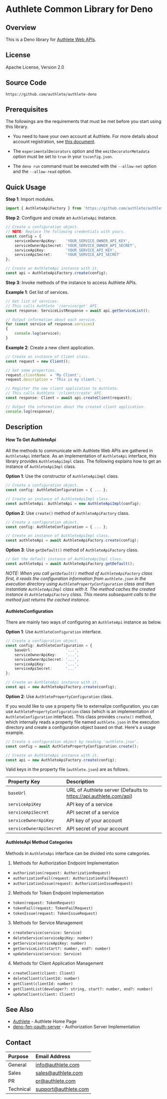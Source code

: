 Authlete Common Library for Deno
================================

Overview
--------

This is a Deno library for [Authlete Web APIs][AuthleteAPI].

License
-------

  Apache License, Version 2.0

Source Code
-----------

  `https://github.com/authlete/authlete-deno`

Prerequisites
-------------

The followings are the requirements that must be met before you start
using this library.

- You need to have your own account at Authlete. For more details about
account registration, see [this document][AuthleteGettingStarted].

- The `experimentalDecorators` option and the `emitDecoratorMetadata`
option must be set to `true` in your `tsconfig.json`.

- The `deno run` command must be executed with the `--allow-net` option
and the `--allow-read` option.

Quick Usage
-----------

**Step 1**: Import modules.

```ts
import { AuthleteApiFactory } from 'https://github.com/authlete/authlete-deno/raw/master/mod.ts';
```

**Step 2**: Configure and create an `AuthleteApi` instance.

```ts
// Create a configuration object.
// NOTE: Replace the following credentials with yours.
const config = {
    serviceOwnerApiKey:    'YOUR_SERVICE_OWNER_API_KEY',
    serviceOwnerApiSecret: 'YOUR_SERVICE_OWNER_API_SECRET',
    serviceApiKey:         'YOUR_SERVICE_API_KEY',
    serviceApiSecret:      'YOUR_SERVICE_API_SECRET'
};

// Create an AuthleteApi instance with it.
const api = AuthleteApiFactory.create(config);
```

**Step 3**: Invoke methods of the instance to access Authlete APIs.

**Example 1**: Get list of services.

```ts
// Get list of services.
// This calls Authlete '/service/get' API.
const response: ServiceListResponse = await api.getServiceList();

// Output information about each service.
for (const service of response.services)
{
    console.log(service);
}
```

**Example 2**: Create a new client application.

```ts
// Create an instance of Client class.
const request = new Client();

// Set some properties.
request.clientName  = 'My Client';
request.description = 'This is my client.';

// Register the new client application to Authlete.
// This calls Authlete '/client/create' API.
const response: Client = await api.createClient(request);

// Output the information about the created client application.
console.log(response);
```

Description
-----------

#### How To Get AuthleteApi

All the methods to communicate with Authlete Web APIs are gathered in
`AuthleteApi` interface. As an implementation of `AuthleteApi` interface,
this library provides `AuthleteApiImpl` class. The following explains
how to get an instance of `AuthleteApiImpl` class.

**Option 1**: Use the constructor of `AuthleteApiImpl` class.

```ts
// Create a configuration object.
const config: AuthleteConfiguration = { ... };

// Create an instance of AuthleteApiImpl class.
const authleteApi: AuthleteApi = new AuthleteApiImpl(config);
```

**Option 2**: Use `create()` method of `AuthleteApiFactory` class.

```ts
// Create a configuration object.
const config: AuthleteConfiguration = { ... };

// Create an instance of AuthleteApiImpl class.
const authleteApi = await AuthleteApiFactory.create(config);
```

**Option 3**: Use `getDefault()` method of `AuthleteApiFactory` class.

```ts
// Get the default instance of AuthleteApiImpl class.
const authleteApi = await AuthleteApiFactory.getDefault();
```

_NOTE: When you call `getDefault()` method of `AuthleteApiFactory` class
first, it reads the configuration information from `authlete.json` in
the execution directory using `AuthletePropertyConfiguration` class and
then instantiate `AuthleteApiImpl` class with it. The method caches the
created instance in `AuthleteApiFactory` class. This means subsequent
calls to the method just returns the cached instance._

#### AuthleteConfiguration

There are mainly two ways of configuring an `AuthleteApi` instance as
below.

**Option 1**: Use `AuthleteConfiguration` interface.

```ts
// Create a configuration object.
const config: AuthleteConfiguration = {
    baseUrl:               '...',
    serviceOwnerApiKey:    '...',
    serviceOwnerApiSecret: '...',
    serviceApiKey:         '...',
    serviceApiSecret:      '...'
};

// Create an AuthleteApi instance with it.
const api = new AuthleteApiFactory.create(config);
```

**Option 2**: Use `AuthletePropertyConfiguration` class.

If you would like to use a property file to externalize configuration,
you can use `AuthletePropertyConfiguration` class (which is an implementation
of `AuthleteConfiguration` interface). This class provides `create()`
method, which internally reads a property file named `authlete.json` in
the execution directory and create a configuration object based on that.
Here's a usage example.

```ts
// Create a configuration object by reading 'authlete.json'.
const config = await AuthletePropertyConfiguration.create();

// Create an AuthleteApi instance with it.
const api = new AuthleteApiFactory.create(config);
```

Valid keys in the property file (`authlete.json`) are as follows.

| Property Key            | Description                                                       |
|:------------------------|:------------------------------------------------------------------|
| `baseUrl`               | URL of Authlete server (Defaults to https://api.authlete.com/api) |
| `serviceApiKey`         | API key of a service                                              |
| `serviceApiSecret`      | API secret of a service                                           |
| `serviceOwnerApiKey`    | API key of your account                                           |
| `serviceOwnerApiSecret` | API secret of your account                                        |

#### AuthleteApi Method Categories

Methods in `AuthleteApi` interface can be divided into some categories.

  1. Methods for Authorization Endpoint Implementation

  - `authorization(request: AuthorizationRequest)`
  - `authorizationFail(request: AuthorizationFailRequest)`
  - `authorizationIssue(request: AuthorizationIssueRequest)`

  2. Methods for Token Endpoint Implementation

  - `token(request: TokenRequest)`
  - `tokenFail(request: TokenFailRequest)`
  - `tokenIssue(request: TokenIssueRequest)`

  3. Methods for Service Management

  - `createService(service: Service)`
  - `deleteService(serviceApiKey: number)`
  - `getService(serviceApiKey: number)`
  - `getServiceList(start?: number, end?: number)`
  - `updateService(service: Service)`

  4. Methods for Client Application Management

  - `createClient(client: Client)`
  - `deleteClient(clientId: number)`
  - `getClient(clientId: number)`
  - `getClientList(developer?: string, start?: number, end?: number)`
  - `updateClient(client: Client)`

See Also
--------

- [Authlete][Authlete] - Authlete Home Page
- [deno-fen-oauth-server][AuthleteDenoFenOauthServer] - Authorization Server Implementation

Contact
-------

| Purpose   | Email Address        |
|:----------|:---------------------|
| General   | info@authlete.com    |
| Sales     | sales@authlete.com   |
| PR        | pr@authlete.com      |
| Technical | support@authlete.com |

[Authlete]:                   https://www.authlete.com/
[AuthleteAPI]:                https://docs.authlete.com/
[AuthleteDenoFenOauthServer]: https://github.com/authlete/deno-fen-oauth-server
[AuthleteGettingStarted]:     https://www.authlete.com/developers/getting_started/
[AuthleteOverview]:           https://www.authlete.com/documents/overview
[Fen]:                        https://github.com/fen-land/deno-fen
[OIDC]:                       https://openid.net/connect/
[RFC6749]:                    https://tools.ietf.org/html/rfc6749

